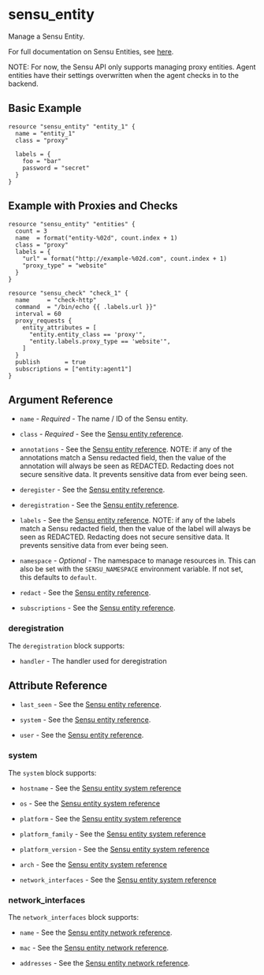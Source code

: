 # sensu_entity

Manage a Sensu Entity.

For full documentation on Sensu Entities, see [here](https://docs.sensu.io/sensu-go/latest/reference/entities).

NOTE: For now, the Sensu API only supports managing proxy entities.
Agent entities have their settings overwritten when the agent checks in to the backend.

## Basic Example

```hcl
resource "sensu_entity" "entity_1" {
  name = "entity_1"
  class = "proxy"

  labels = {
    foo = "bar"
    password = "secret"
  }
}
```

## Example with Proxies and Checks

```hcl
resource "sensu_entity" "entities" {
  count = 3
  name  = format("entity-%02d", count.index + 1)
  class = "proxy"
  labels = {
    "url" = format("http://example-%02d.com", count.index + 1)
    "proxy_type" = "website"
  }
}

resource "sensu_check" "check_1" {
  name     = "check-http"
  command  = "/bin/echo {{ .labels.url }}"
  interval = 60
  proxy_requests {
    entity_attributes = [
      "entity.entity_class == 'proxy'",
      "entity.labels.proxy_type == 'website'",
    ]
  }
  publish       = true
  subscriptions = ["entity:agent1"]
}
```

## Argument Reference

* `name` - *Required* - The name / ID of the Sensu entity.

* `class` - *Required* - See the [Sensu entity reference](https://docs.sensu.io/sensu-go/latest/reference/entities/#entity-attributes).

* `annotations` - See the [Sensu entity reference](https://docs.sensu.io/sensu-go/latest/reference/entities/#entity-attributes). NOTE: if any of the annotations match a Sensu redacted field, then
the value of the annotation will always be seen as REDACTED. Redacting does
not secure sensitive data. It prevents sensitive data from ever being seen.

* `deregister` - See the [Sensu entity reference](https://docs.sensu.io/sensu-go/latest/reference/entities/#entity-attributes).

* `deregistration` - See the [Sensu entity reference](https://docs.sensu.io/sensu-go/latest/reference/entities/#entity-attributes).

* `labels` - See the [Sensu entity reference](https://docs.sensu.io/sensu-go/latest/reference/entities/#entity-attributes). NOTE: if any of the labels match a Sensu redacted field, then
the value of the label will always be seen as REDACTED. Redacting does not
secure sensitive data. It prevents sensitive data from ever being seen.

* `namespace` - *Optional* - The namespace to manage resources in. This can
  also be set with the `SENSU_NAMESPACE` environment variable. If not set,
  this defaults to `default`.

* `redact` - See the [Sensu entity reference](https://docs.sensu.io/sensu-go/latest/reference/entities/#entity-attributes).

* `subscriptions` - See the [Sensu entity reference](https://docs.sensu.io/sensu-go/latest/reference/entities/#entity-attributes).

### deregistration

The `deregistration` block supports:

* `handler` - The handler used for deregistration

## Attribute Reference

* `last_seen` - See the [Sensu entity reference](https://docs.sensu.io/sensu-go/latest/reference/entities/#entity-attributes).

* `system` - See the [Sensu entity reference](https://docs.sensu.io/sensu-go/latest/reference/entities/#entity-attributes).

* `user` - See the [Sensu entity reference](https://docs.sensu.io/sensu-go/latest/reference/entities/#entity-attributes).

### system

The `system` block supports:

* `hostname` - See the [Sensu entity system reference](https://docs.sensu.io/sensu-go/latest/reference/entities/#system-attributes)

* `os` - See the [Sensu entity system reference](https://docs.sensu.io/sensu-go/latest/reference/entities/#system-attributes)

* `platform` - See the [Sensu entity system reference](https://docs.sensu.io/sensu-go/latest/reference/entities/#system-attributes)

* `platform_family` - See the [Sensu entity system reference](https://docs.sensu.io/sensu-go/latest/reference/entities/#system-attributes)

* `platform_version` - See the [Sensu entity system reference](https://docs.sensu.io/sensu-go/latest/reference/entities/#system-attributes)

* `arch` - See the [Sensu entity system reference](https://docs.sensu.io/sensu-go/latest/reference/entities/#system-attributes)

* `network_interfaces` - See the [Sensu entity system reference](https://docs.sensu.io/sensu-go/latest/reference/entities/#system-attributes)

### network_interfaces

The `network_interfaces` block supports:

* `name` - See the [Sensu entity network reference](https://docs.sensu.io/sensu-go/latest/reference/entities/#networkinterface-attributes).

* `mac` - See the [Sensu entity network reference](https://docs.sensu.io/sensu-go/latest/reference/entities/#networkinterface-attributes).

* `addresses` - See the [Sensu entity network reference](https://docs.sensu.io/sensu-go/latest/reference/entities/#networkinterface-attributes).
